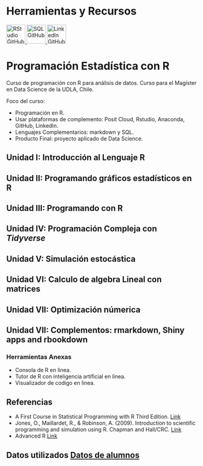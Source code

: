 # Herramientas y Recursos

<a href="https://github.com/rstudio/rstudio">
   <img src="https://avatars.githubusercontent.com/u/513560?v=4" alt="RStudio GitHub" width="50">
</a>
<a href="https://github.com/topics/sql">
   <img src="https://avatars.githubusercontent.com/u/9919?v=4" alt="SQL GitHub" width="50">
</a>
<a href="https://github.com/linkedin">
   <img src="https://avatars.githubusercontent.com/u/357098?v=4" alt="LinkedIn GitHub" width="50">
</a>



# Programación Estadística con R

Curso de programación con R para análisis de datos. Curso para el Magíster en Data Science de la UDLA, Chile.

Foco del curso:
- Programación en R.
- Usar plataformas de complemento: Posit Cloud, Rstudio, Anaconda, GitHub, LinkedIn.
- Lenguajes Complementarios: markdown y SQL.
- Producto Final: proyecto aplicado de Data Science.

## Unidad I:  Introducción al Lenguaje R

## Unidad II: Programando gráficos estadísticos en R

## Unidad III: Programando con R

## Unidad IV: Programación Compleja con *Tidyverse*

## Unidad V: Simulación estocástica

## Unidad VI: Calculo de algebra Lineal con matrices

## Unidad VII: Optimización númerica 

## Unidad VII: Complementos: rmarkdown, Shiny apps and rbookdown

### Herramientas Anexas
- Consola de R en linea.
- Tutor de R con inteligencia artificial en linea.
- Visualizador de codigo en linea.

  
## Referencias
- A First Course in Statistical Programming with R Third Edition. [Link](https://www.murdoch-sutherland.com/StatProg3/)
- Jones, O., Maillardet, R., & Robinson, A. (2009). Introduction to scientific programming and simulation using R. Chapman and Hall/CRC. [Link](https://nyu-cdsc.github.io/learningr/assets/simulation.pdf)
- Advanced R [Link](https://adv-r.hadley.nz/)
  
## Datos utilizados [Datos de alumnos](https://github.com/jelincovil/A_course_R_programming/tree/main/Datos)
